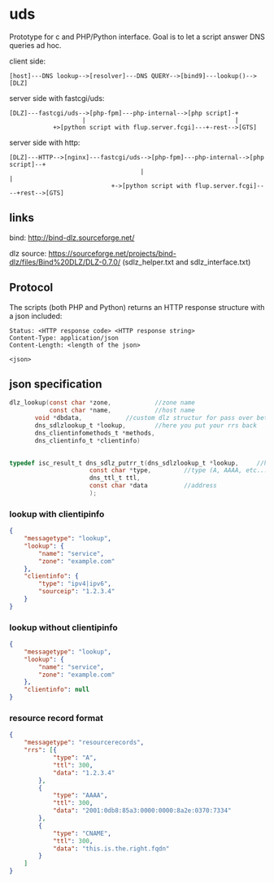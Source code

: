 # uds

Prototype for c and PHP/Python interface. Goal is to let a script answer DNS queries ad hoc. 


client side:
```
[host]---DNS lookup-->[resolver]---DNS QUERY-->[bind9]---lookup()-->[DLZ]
```

server side with fastcgi/uds:
```
[DLZ]---fastcgi/uds-->[php-fpm]---php-internal-->[php script]-+
                    |                                         |
		    +>[python script with flup.server.fcgi]---+-rest-->[GTS]
```

server side with http:
```
[DLZ]---HTTP-->[nginx]---fastcgi/uds-->[php-fpm]---php-internal-->[php script]--+
                                    |                                           |
		                    +->[python script with flup.server.fcgi]----+rest-->[GTS]
```


## links

bind: http://bind-dlz.sourceforge.net/

dlz source: https://sourceforge.net/projects/bind-dlz/files/Bind%20DLZ/DLZ-0.7.0/ (sdlz_helper.txt and sdlz_interface.txt)


## Protocol

The scripts (both PHP and Python) returns an HTTP response structure with a json included:

```
Status: <HTTP response code> <HTTP response string>
Content-Type: application/json
Content-Length: <length of the json>

<json>
```


## json specification

``` c
dlz_lookup(const char *zone,			//zone name
           const char *name,			//host name
	   void *dbdata,			//custom dlz structur for pass over between functions
	   dns_sdlzlookup_t *lookup,		//here you put your rrs back
	   dns_clientinfomethods_t *methods,
	   dns_clientinfo_t *clientinfo)
    

typedef isc_result_t dns_sdlz_putrr_t(dns_sdlzlookup_t *lookup,		//here to put
				      const char *type,			//type (A, AAAA, etc...)
				      dns_ttl_t ttl,
				      const char *data			//address
				      );
```




### lookup with clientipinfo
```json
{
	"messagetype": "lookup",
	"lookup": {
		"name": "service",
		"zone": "example.com"
	},
	"clientinfo": {
		"type": "ipv4|ipv6",
		"sourceip": "1.2.3.4"
	}
}
```

### lookup without clientipinfo
```json
{
	"messagetype": "lookup",
	"lookup": {
		"name": "service",
		"zone": "example.com"
	},
	"clientinfo": null
}
```

### resource record format

```json
{
	"messagetype": "resourcerecords",
	"rrs": [{
			"type": "A",
			"ttl": 300,
			"data": "1.2.3.4"
		},
		{
			"type": "AAAA",
			"ttl": 300,
			"data": "2001:0db8:85a3:0000:0000:8a2e:0370:7334"
		},
		{
			"type": "CNAME",
			"ttl": 300,
			"data": "this.is.the.right.fqdn"
		}
	]
}
```


